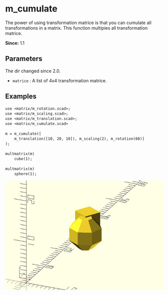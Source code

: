 # m_cumulate

The power of using transformation matrice is that you can cumulate all transformations in a matrix. This function multipies all transformation matrice. 

**Since:** 1.1

## Parameters

The dir changed since 2.0. 

- `matrice` : A list of 4x4 transformation matrice.

## Examples

	use <matrix/m_rotation.scad>;
	use <matrix/m_scaling.scad>;
	use <matrix/m_translation.scad>;
	use <matrix/m_cumulate.scad>

	m = m_cumulate([
		m_translation([10, 20, 10]), m_scaling(2), m_rotation(60)]
	);

	multmatrix(m) 
		cube(1);
		
	multmatrix(m)    
		sphere(1);


![m_cumulate](images/lib2x-m_cumulate-1.JPG)

